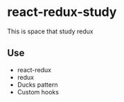 # react-redux-study

This is space that study redux

## Use

- react-redux
- redux
- Ducks pattern
- Custom hooks
